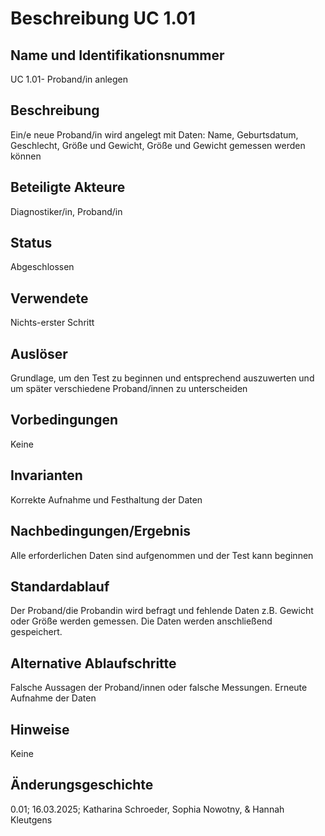 # Beschreibung UC 1.01
## Name und Identifikationsnummer 	  
  UC 1.01- Proband/in anlegen 
## Beschreibung 	
Ein/e neue Proband/in wird angelegt mit Daten: Name, Geburtsdatum, Geschlecht, Größe und Gewicht, Größe und Gewicht gemessen werden können 
## Beteiligte Akteure	
Diagnostiker/in, Proband/in 
## Status	
Abgeschlossen 
## Verwendete	
Nichts-erster Schritt 
## Auslöser 	
Grundlage, um den Test zu beginnen und entsprechend auszuwerten und um später verschiedene Proband/innen zu unterscheiden 
## Vorbedingungen	
Keine 
## Invarianten	
Korrekte Aufnahme und Festhaltung der Daten 
## Nachbedingungen/Ergebnis 	
Alle erforderlichen Daten sind aufgenommen und der Test kann beginnen 
## Standardablauf 	
Der Proband/die Probandin wird befragt und fehlende Daten z.B. Gewicht oder Größe werden gemessen. Die Daten werden anschließend gespeichert.
## Alternative Ablaufschritte 	
Falsche Aussagen der Proband/innen oder falsche Messungen. Erneute Aufnahme der Daten 
## Hinweise	
Keine 
## Änderungsgeschichte 	
0.01; 16.03.2025; Katharina Schroeder, Sophia Nowotny, & Hannah Kleutgens
